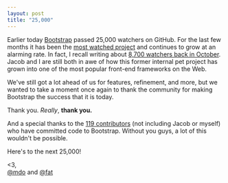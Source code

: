 ```yaml
---
layout: post
title: "25,000"
---
```


Earlier today [Bootstrap](http://getbootstrap.com) passed 25,000 watchers on GitHub. For the last few months it has been the [most watched project](https://github.com/popular/watched) and continues to grow at an alarming rate. In fact, I recall writing about [8,700 watchers back in October](http://www.markdotto.com/2011/10/28/floored/). Jacob and I are still both in awe of how this former internal pet project has grown into one of the most popular front-end frameworks on the Web.

We've still got a lot ahead of us for features, refinement, and more, but we wanted to take a moment once again to thank the community for making Bootstrap the success that it is today.

Thank you. *Really*, **thank you.**

And a special thanks to the [119 contributors](http://michaeltaras.github.com/gitfaces/#/twitter/bootstrap) (not including Jacob or myself) who have committed code to Bootstrap. Without you guys, a lot of this wouldn't be possible.

Here's to the next 25,000!

<3,<br>
[@mdo](http://twitter.com/mdo) and [@fat](http://twitter.com/fat)
